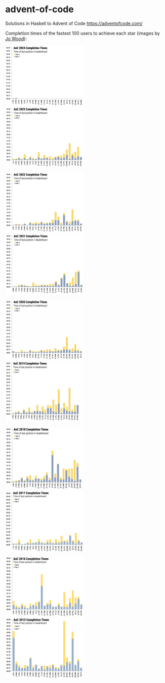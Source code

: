 # advent-of-code
Solutions in Haskell to Advent of Code https://adventofcode.com/

Completion times of the fastest 100 users to achieve each star (images by [Jo Wood](https://github.com/jwoLondon)):

<img src="https://raw.githubusercontent.com/jwoLondon/adventOfCode/master/images/completionTimes2024.png" width=49% />&nbsp;&nbsp;&nbsp;<img src="https://raw.githubusercontent.com/jwoLondon/adventOfCode/master/images/completionTimes2023.png" width=49% />

<img src="https://raw.githubusercontent.com/jwoLondon/adventOfCode/master/images/completionTimes2022.png" width=49% />&nbsp;&nbsp;&nbsp;<img src="https://raw.githubusercontent.com/jwoLondon/adventOfCode/master/images/completionTimes2021.png" width=49% />

<img src="https://raw.githubusercontent.com/jwoLondon/adventOfCode/master/images/completionTimes2020.png" width=49% />&nbsp;&nbsp;&nbsp;<img src="https://raw.githubusercontent.com/jwoLondon/adventOfCode/master/images/completionTimes2019.png" width=49% />

<img src="https://raw.githubusercontent.com/jwoLondon/adventOfCode/master/images/completionTimes2018.png" width=49% />&nbsp;&nbsp;&nbsp;<img src="https://raw.githubusercontent.com/jwoLondon/adventOfCode/master/images/completionTimes2017.png" width=49% />

<img src="https://raw.githubusercontent.com/jwoLondon/adventOfCode/master/images/completionTimes2016.png" width=49% />&nbsp;&nbsp;&nbsp;<img src="https://raw.githubusercontent.com/jwoLondon/adventOfCode/master/images/completionTimes2015.png" width=49% />
